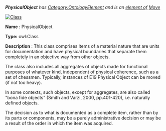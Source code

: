 ___PhysicalObject__ 
 has
 [Category:OntologyElement](../../Category/OntologyElement "Category:OntologyElement") 
 and is an
 [element of](../../Property/ElementOf "Property:ElementOf") 
[Move](../../Submissions/Move "Submissions:Move")_




  





[![Class](../../images/thumb/2/27/Class.gif/45px-Class.gif)](../../Image/Class.gif "Class")


__Name__ 
 : PhysicalObject
 



__Type:__ 
 owl:Class
 



__Description__ 
 : This class comprises items of a material nature that are units for documentation and have physical boundaries that separate them completely in an objective way from other objects.
 



  





 The class also includes all aggregates of objects made for functional purposes of whatever kind, independent of physical coherence, such as a set of chessmen. Typically, instances of E19 Physical Object can be moved (if not too heavy).
 



  





 In some contexts, such objects, except for aggregates, are also called "bona fide objects" (Smith and Varzi, 2000, pp.401-420), i.e. naturally defined objects.
 



  





 The decision as to what is documented as a complete item, rather than by its parts or components, may be a purely administrative decision or may be a result of the order in which the item was acquired.